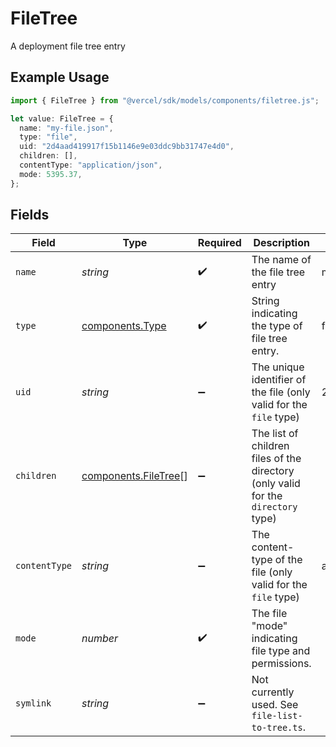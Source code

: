 # FileTree

A deployment file tree entry

## Example Usage

```typescript
import { FileTree } from "@vercel/sdk/models/components/filetree.js";

let value: FileTree = {
  name: "my-file.json",
  type: "file",
  uid: "2d4aad419917f15b1146e9e03ddc9bb31747e4d0",
  children: [],
  contentType: "application/json",
  mode: 5395.37,
};
```

## Fields

| Field                                                                             | Type                                                                              | Required                                                                          | Description                                                                       | Example                                                                           |
| --------------------------------------------------------------------------------- | --------------------------------------------------------------------------------- | --------------------------------------------------------------------------------- | --------------------------------------------------------------------------------- | --------------------------------------------------------------------------------- |
| `name`                                                                            | *string*                                                                          | :heavy_check_mark:                                                                | The name of the file tree entry                                                   | my-file.json                                                                      |
| `type`                                                                            | [components.Type](../../models/components/type.md)                                | :heavy_check_mark:                                                                | String indicating the type of file tree entry.                                    | file                                                                              |
| `uid`                                                                             | *string*                                                                          | :heavy_minus_sign:                                                                | The unique identifier of the file (only valid for the `file` type)                | 2d4aad419917f15b1146e9e03ddc9bb31747e4d0                                          |
| `children`                                                                        | [components.FileTree](../../models/components/filetree.md)[]                      | :heavy_minus_sign:                                                                | The list of children files of the directory (only valid for the `directory` type) |                                                                                   |
| `contentType`                                                                     | *string*                                                                          | :heavy_minus_sign:                                                                | The content-type of the file (only valid for the `file` type)                     | application/json                                                                  |
| `mode`                                                                            | *number*                                                                          | :heavy_check_mark:                                                                | The file "mode" indicating file type and permissions.                             |                                                                                   |
| `symlink`                                                                         | *string*                                                                          | :heavy_minus_sign:                                                                | Not currently used. See `file-list-to-tree.ts`.                                   |                                                                                   |